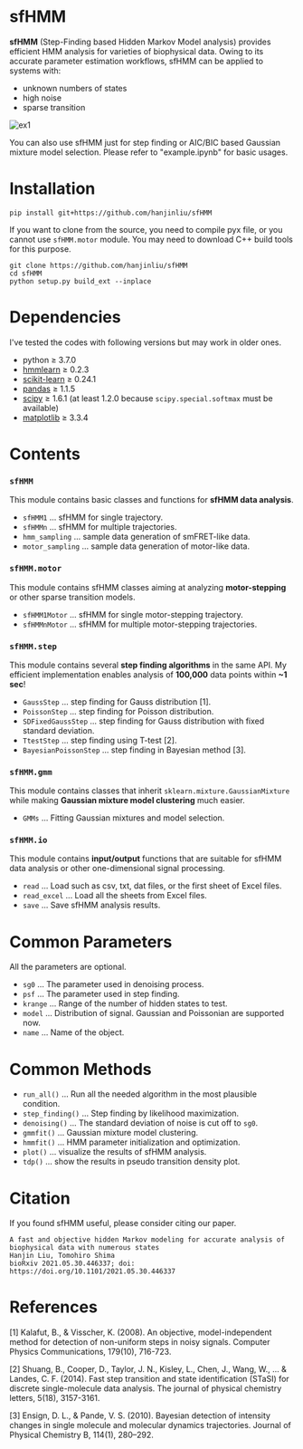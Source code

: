 # sfHMM

**sfHMM** (Step-Finding based Hidden Markov Model analysis) provides efficient HMM analysis for varieties of biophysical data. Owing to its accurate parameter estimation workflows, sfHMM can be applied to systems with:

- unknown numbers of states
- high noise
- sparse transition

![ex1](animation.gif)

You can also use sfHMM just for step finding or AIC/BIC based Gaussian mixture model selection. Please refer to "example.ipynb" for basic usages.

# Installation

```
pip install git+https://github.com/hanjinliu/sfHMM
```

If you want to clone from the source, you need to compile pyx file, or you cannot use `sfHMM.motor` module. You may need to download C++ build tools for this purpose.

```
git clone https://github.com/hanjinliu/sfHMM
cd sfHMM
python setup.py build_ext --inplace
```

# Dependencies

I've tested the codes with following versions but may work in older ones.

- python &ge; 3.7.0
- [hmmlearn](https://github.com/hmmlearn/hmmlearn) &ge; 0.2.3
- [scikit-learn](https://github.com/scikit-learn/scikit-learn) &ge; 0.24.1
- [pandas](https://github.com/pandas-dev/pandas) &ge; 1.1.5
- [scipy](https://github.com/scipy/scipy) &ge; 1.6.1 (at least 1.2.0 because `scipy.special.softmax` must be available)
- [matplotlib](https://github.com/matplotlib/matplotlib) &ge; 3.3.4

# Contents

### `sfHMM`
This module contains basic classes and functions for **sfHMM data analysis**.
- `sfHMM1` ... sfHMM for single trajectory.
- `sfHMMn` ... sfHMM for multiple trajectories.
- `hmm_sampling` ... sample data generation of smFRET-like data.
- `motor_sampling` ... sample data generation of motor-like data.

### `sfHMM.motor`
This module contains sfHMM classes aiming at analyzing **motor-stepping** or other sparse transition models.
- `sfHMM1Motor` ... sfHMM for single motor-stepping trajectory.
- `sfHMMnMotor` ... sfHMM for multiple motor-stepping trajectories.

### `sfHMM.step` 
This module contains several **step finding algorithms** in the same API. My efficient implementation enables analysis of **100,000** data points within **~1 sec**!
- `GaussStep` ... step finding for Gauss distribution [1].
- `PoissonStep` ... step finding for Poisson distribution.
- `SDFixedGaussStep` ... step finding for Gauss distribution with fixed standard deviation.
- `TtestStep` ... step finding using T-test [2].
- `BayesianPoissonStep` ... step finding in Bayesian method [3].

### `sfHMM.gmm`
This module contains classes that inherit `sklearn.mixture.GaussianMixture` while making **Gaussian mixture model clustering** much easier.
- `GMMs` ... Fitting Gaussian mixtures and model selection.
  
### `sfHMM.io`
This module contains **input/output** functions that are suitable for sfHMM data analysis or other one-dimensional signal processing.
- `read` ... Load such as csv, txt, dat files, or the first sheet of Excel files.
- `read_excel` ... Load all the sheets from Excel files.
- `save` ... Save sfHMM analysis results.


# Common Parameters

All the parameters are optional.

- `sg0` ... The parameter used in denoising process.
- `psf` ... The parameter used in step finding.
- `krange` ... Range of the number of hidden states to test.
- `model` ... Distribution of signal. Gaussian and Poissonian are supported now.
- `name` ... Name of the object.

# Common Methods

- `run_all()` ... Run all the needed algorithm in the most plausible condition.
- `step_finding()` ... Step finding by likelihood maximization.
- `denoising()` ... The standard deviation of noise is cut off to `sg0`.
- `gmmfit()` ... Gaussian mixture model clustering.
- `hmmfit()` ... HMM parameter initialization and optimization.
- `plot()` ... visualize the results of sfHMM analysis.
- `tdp()` ... show the results in pseudo transition density plot.

# Citation
If you found sfHMM useful, please consider citing our paper.

    A fast and objective hidden Markov modeling for accurate analysis of biophysical data with numerous states
    Hanjin Liu, Tomohiro Shima
    bioRxiv 2021.05.30.446337; doi: https://doi.org/10.1101/2021.05.30.446337

# References
[1] Kalafut, B., & Visscher, K. (2008). An objective, model-independent method for detection of non-uniform steps in noisy signals. Computer Physics Communications, 179(10), 716-723.

[2] Shuang, B., Cooper, D., Taylor, J. N., Kisley, L., Chen, J., Wang, W., ... & Landes, C. F. (2014). Fast step transition and state identification (STaSI) for discrete single-molecule data analysis. The journal of physical chemistry letters, 5(18), 3157-3161.

[3] Ensign, D. L., & Pande, V. S. (2010). Bayesian detection of intensity changes in  single molecule and molecular dynamics trajectories. Journal of Physical Chemistry B, 114(1), 280–292.